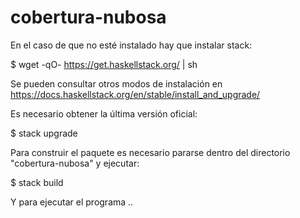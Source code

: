# cobertura-nubosa

En el caso de que no esté instalado hay que instalar stack:

$ wget -qO- https://get.haskellstack.org/ | sh

Se pueden consultar otros modos de instalación en https://docs.haskellstack.org/en/stable/install_and_upgrade/


Es necesario obtener la última versión oficial:

$ stack upgrade



Para construir el paquete es necesario pararse dentro del directorio "cobertura-nubosa" y ejecutar:

$ stack build


Y para ejecutar el programa ..